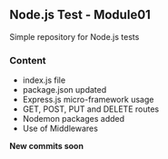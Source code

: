## Node.js Test - Module01

Simple repository for Node.js tests

### Content

- index.js file
- package.json updated
- Express.js micro-framework usage
- GET, POST, PUT and DELETE routes
- Nodemon packages added
- Use of Middlewares

**New commits soon**